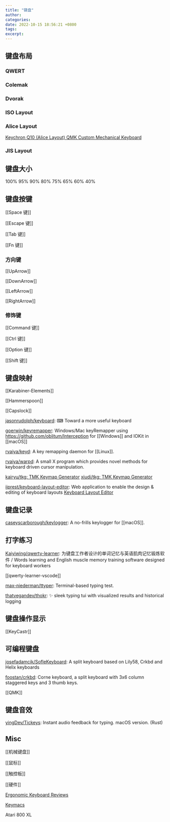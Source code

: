 ```yaml
---
title: "键盘"
author: 
categories: 
date: 2022-10-15 18:56:21 +0800
tags: 
excerpt: 
---
```




## 键盘布局

### QWERT

### Colemak

### Dvorak

### ISO Layout

### Alice Layout

[Keychron Q10 (Alice Layout) QMK Custom Mechanical Keyboard](https://www.keychron.com/products/keychron-q10-alice-layout-qmk-custom-mechanical-keyboard)

### JIS Layout

## 键盘大小

100%
95%
90%
80%
75%
65%
60%
40%


## 键盘按键




[[Space 键]]

[[Escape 键]]

[[Tab 键]]

[[Fn 键]]



### 方向键

[[UpArrow]]

[[DownArrow]]

[[LeftArrow]]

[[RightArrow]]



### 修饰键

[[Command 键]]

[[Ctrl 键]]

[[Option 键]]

[[Shift 键]]




## 键盘映射


[[Karabiner-Elements]]

[[Hammerspoon]]

[[Capslock]]

[jasonrudolph/keyboard](https://github.com/jasonrudolph/keyboard): ⌨ Toward a more useful keyboard

[goerwin/keyremapper](https://github.com/goerwin/keyremapper): Windows/Mac keyRemapper using https://github.com/oblitum/Interception for [[Windows]] and IOKit in [[macOS]]

[rvaiya/keyd](https://github.com/rvaiya/keyd): A key remapping daemon for [[Linux]].


[rvaiya/warpd](https://github.com/rvaiya/warpd): A small X program which provides novel methods for keyboard driven cursor manipulation.

[kairyu/tkg: TMK Keymap Generator](https://github.com/kairyu/tkg)
[xiudi/tkg: TMK Keymap Generator](https://github.com/xiudi/tkg)

[ijprest/keyboard-layout-editor](https://github.com/ijprest/keyboard-layout-editor): Web application to enable the design & editing of keyboard layouts
[Keyboard Layout Editor](http://www.keyboard-layout-editor.com/)


## 键盘记录


[caseyscarborough/keylogger](https://github.com/caseyscarborough/keylogger): A no-frills keylogger for [[macOS]].


## 打字练习

[Kaiyiwing/qwerty-learner](https://github.com/Kaiyiwing/qwerty-learner): 为键盘工作者设计的单词记忆与英语肌肉记忆锻炼软件 / Words learning and English muscle memory training software designed for keyboard workers

[[qwerty-learner-vscode]]

[max-niederman/ttyper](https://github.com/max-niederman/ttyper): Terminal-based typing test.


[thatvegandev/thokr](https://github.com/thatvegandev/thokr): ✨ sleek typing tui with visualized results and historical logging




## 键盘操作显示

[[KeyCastr]]


## 可编程键盘

[josefadamcik/SofleKeyboard](https://github.com/josefadamcik/SofleKeyboard): A split keyboard based on Lily58, Crkbd and Helix keyboards

[foostan/crkbd](https://github.com/foostan/crkbd): Corne keyboard, a split keyboard with 3x6 column staggered keys and 3 thumb keys.

[[QMK]]


## 键盘音效


[yingDev/Tickeys](https://github.com/yingDev/Tickeys): Instant audio feedback for typing. macOS version. (Rust)

## Misc

[[机械键盘]]

[[鼠标]]

[[触控板]]

[[硬件]]


[Ergonomic Keyboard Reviews](http://xahlee.info/kbd/ergonomic_keyboards_index.html)


[Keymacs](https://keymacs.com/)

Atari 800 XL






